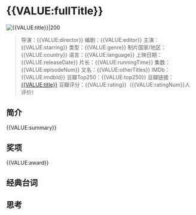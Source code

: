 # {{VALUE:fullTitle}}

![{{VALUE:title}}|200]({{VALUE:coverUrl}})

>导演：{{VALUE:director}}
>编剧：{{VALUE:editor}}
>主演：{{VALUE:starring}}
>类型：{{VALUE:genre}}
>制片国家/地区：{{VALUE:country}}
>语言：{{VALUE:language}}
>上映日期：{{VALUE:releaseDate}}
>片长：{{VALUE:runningTime}}
>集数：{{VALUE:episodeNum}}
>又名：{{VALUE:otherTitles}}
>IMDb：{{VALUE:imdbId}}
>豆瓣Top250：{{VALUE:top250}}
>豆瓣链接：[{{VALUE:title}}]({{VALUE:linkUrl}})
>豆瓣评分：{{VALUE:rating}}（{{VALUE:ratingNum}}人评价）

## 简介
{{VALUE:summary}}

## 奖项
{{VALUE:award}}

## 经典台词

## 思考
